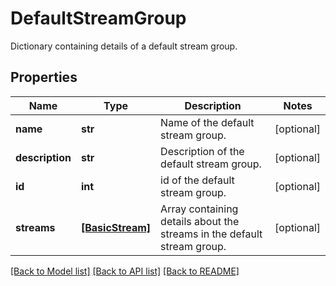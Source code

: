 # DefaultStreamGroup

Dictionary containing details of a default stream group. 

## Properties
Name | Type | Description | Notes
------------ | ------------- | ------------- | -------------
**name** | **str** | Name of the default stream group.  | [optional] 
**description** | **str** | Description of the default stream group.  | [optional] 
**id** | **int** | id of the default stream group.  | [optional] 
**streams** | [**[BasicStream]**](BasicStream.md) | Array containing details about the streams in the default stream group.  | [optional] 

[[Back to Model list]](../README.md#documentation-for-models) [[Back to API list]](../README.md#documentation-for-api-endpoints) [[Back to README]](../README.md)



